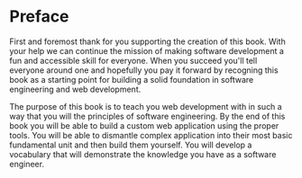 # Preface
First and foremost thank for you supporting the creation of this book. With your help we can continue the mission of making software development a fun and accessible skill for everyone. When you succeed you'll tell everyone around one and hopefully you pay it forward by recogning this book as a starting point for building a solid foundation in software engineering and web development. 

The purpose of this book is to teach you web development with in such a way that you will the principles of software engineering. By the end of this book you will be able to build a custom web application using the proper tools. You will be able to dismantle complex application into their most basic fundamental unit and then build them yourself. You will develop a vocabulary that will  demonstrate the knowledge you have as a software engineer. 

